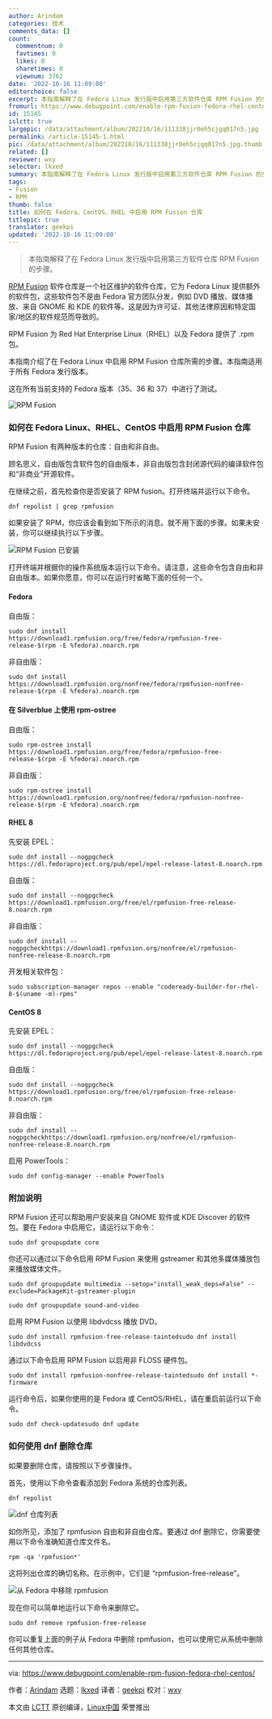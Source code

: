 ```yaml
---
author: Arindam
categories: 技术
comments_data: []
count:
  commentnum: 0
  favtimes: 0
  likes: 0
  sharetimes: 0
  viewnum: 3762
date: '2022-10-16 11:09:00'
editorchoice: false
excerpt: 本指南解释了在 Fedora Linux 发行版中启用第三方软件仓库 RPM Fusion 的步骤。
fromurl: https://www.debugpoint.com/enable-rpm-fusion-fedora-rhel-centos/
id: 15145
islctt: true
largepic: /data/attachment/album/202210/16/111338jjr0eh5cjgq017n5.jpg
permalink: /article-15145-1.html
pic: /data/attachment/album/202210/16/111338jjr0eh5cjgq017n5.jpg.thumb.jpg
related: []
reviewer: wxy
selector: lkxed
summary: 本指南解释了在 Fedora Linux 发行版中启用第三方软件仓库 RPM Fusion 的步骤。
tags:
- Fusion
- RPM
thumb: false
title: 如何在 Fedora、CentOS、RHEL 中启用 RPM Fusion 仓库
titlepic: true
translator: geekpi
updated: '2022-10-16 11:09:00'
---
```



> 
> 本指南解释了在 Fedora Linux 发行版中启用第三方软件仓库 RPM Fusion 的步骤。
> 
> 
> 


[RPM Fusion](https://rpmfusion.org/) 软件仓库是一个社区维护的软件仓库，它为 Fedora Linux 提供额外的软件包，这些软件包不是由 Fedora 官方团队分发，例如 DVD 播放、媒体播放、来自 GNOME 和 KDE 的软件等。这是因为许可证、其他法律原因和特定国家/地区的软件规范而导致的。


RPM Fusion 为 Red Hat Enterprise Linux（RHEL）以及 Fedora 提供了 .rpm 包。


本指南介绍了在 Fedora Linux 中启用 RPM Fusion 仓库所需的步骤。本指南适用于所有 Fedora 发行版本。


这在所有当前支持的 Fedora 版本（35、36 和 37）中进行了测试。


![RPM Fusion](/data/attachment/album/202210/16/111338jjr0eh5cjgq017n5.jpg)


### 如何在 Fedora Linux、RHEL、CentOS 中启用 RPM Fusion 仓库


RPM Fusion 有两种版本的仓库：自由和非自由。


顾名思义，自由版包含软件包的自由版本，非自由版包含封闭源代码的编译软件包和“非商业”开源软件。


在继续之前，首先检查你是否安装了 RPM fusion。打开终端并运行以下命令。



```
dnf repolist | grep rpmfusion

```

如果安装了 RPM，你应该会看到如下所示的消息。就不用下面的步骤。如果未安装，你可以继续执行以下步骤。


![RPM Fusion 已安装](/data/attachment/album/202210/16/110916okkl836kkge33le4.png)


打开终端并根据你的操作系统版本运行以下命令。请注意，这些命令包含自由和非自由版本。如果你愿意，你可以在运行时省略下面的任何一个。


#### Fedora


自由版：



```
sudo dnf install https://download1.rpmfusion.org/free/fedora/rpmfusion-free-release-$(rpm -E %fedora).noarch.rpm

```

非自由版：



```
sudo dnf install https://download1.rpmfusion.org/nonfree/fedora/rpmfusion-nonfree-release-$(rpm -E %fedora).noarch.rpm

```

#### 在 Silverblue 上使用 rpm-ostree


自由版：



```
sudo rpm-ostree install https://download1.rpmfusion.org/free/fedora/rpmfusion-free-release-$(rpm -E %fedora).noarch.rpm

```

非自由版：



```
sudo rpm-ostree install https://download1.rpmfusion.org/nonfree/fedora/rpmfusion-nonfree-release-$(rpm -E %fedora).noarch.rpm

```

#### RHEL 8


先安装 EPEL：



```
sudo dnf install --nogpgcheck https://dl.fedoraproject.org/pub/epel/epel-release-latest-8.noarch.rpm

```

自由版：



```
sudo dnf install --nogpgcheck https://download1.rpmfusion.org/free/el/rpmfusion-free-release-8.noarch.rpm

```

非自由版：



```
sudo dnf install --nogpgcheckhttps://download1.rpmfusion.org/nonfree/el/rpmfusion-nonfree-release-8.noarch.rpm

```

开发相关软件包：



```
sudo subscription-manager repos --enable "codeready-builder-for-rhel-8-$(uname -m)-rpms"

```

#### CentOS 8


先安装 EPEL：



```
sudo dnf install --nogpgcheck https://dl.fedoraproject.org/pub/epel/epel-release-latest-8.noarch.rpm

```

自由版：



```
sudo dnf install --nogpgcheck https://download1.rpmfusion.org/free/el/rpmfusion-free-release-8.noarch.rpm

```

非自由版：



```
sudo dnf install --nogpgcheckhttps://download1.rpmfusion.org/nonfree/el/rpmfusion-nonfree-release-8.noarch.rpm

```

启用 PowerTools：



```
sudo dnf config-manager --enable PowerTools

```

### 附加说明


RPM Fusion 还可以帮助用户安装来自 GNOME 软件或 KDE Discover 的软件包。要在 Fedora 中启用它，请运行以下命令：



```
sudo dnf groupupdate core

```

你还可以通过以下命令启用 RPM Fusion 来使用 gstreamer 和其他多媒体播放包来播放媒体文件。



```
sudo dnf groupupdate multimedia --setop="install_weak_deps=False" --exclude=PackageKit-gstreamer-plugin

```


```
sudo dnf groupupdate sound-and-video

```

启用 RPM Fusion 以使用 libdvdcss 播放 DVD。



```
sudo dnf install rpmfusion-free-release-taintedsudo dnf install libdvdcss

```

通过以下命令启用 RPM Fusion 以启用非 FLOSS 硬件包。



```
sudo dnf install rpmfusion-nonfree-release-taintedsudo dnf install *-firmware

```

运行命令后，如果你使用的是 Fedora 或 CentOS/RHEL，请在重启前运行以下命令。



```
sudo dnf check-updatesudo dnf update

```

### 如何使用 dnf 删除仓库


如果要删除仓库，请按照以下步骤操作。


首先，使用以下命令查看添加到 Fedora 系统的仓库列表。



```
dnf repolist

```

![dnf 仓库列表](/data/attachment/album/202210/16/110916mzsjlmlzyfbdjsbb.jpg)


如你所见，添加了 rpmfusion 自由和非自由仓库。要通过 dnf 删除它，你需要使用以下命令准确知道仓库文件名。



```
rpm -qa 'rpmfusion*'

```

这将列出仓库的确切名称。在示例中，它们是 “rpmfusion-free-release”。


![从 Fedora 中移除 rpmfusion](/data/attachment/album/202210/16/110916jibog8omnlw81ohe.jpg)


现在你可以简单地运行以下命令来删除它。



```
sudo dnf remove rpmfusion-free-release

```

你可以重复上面的例子从 Fedora 中删除 rpmfusion，也可以使用它从系统中删除任何其他仓库。




---


via: <https://www.debugpoint.com/enable-rpm-fusion-fedora-rhel-centos/>


作者：[Arindam](https://www.debugpoint.com/author/admin1/) 选题：[lkxed](https://github.com/lkxed) 译者：[geekpi](https://github.com/geekpi) 校对：[wxy](https://github.com/wxy)


本文由 [LCTT](https://github.com/LCTT/TranslateProject) 原创编译，[Linux中国](https://linux.cn/) 荣誉推出